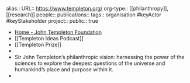 alias::
URL:: https://www.templeton.org/
org-type:: [[philanthropy]], [[research]] 
people::
publications:: 
tags:: organisation #keyActor #keyStakeholder 
project::
public:: true

- [Home - John Templeton Foundation](https://www.templeton.org/)
- [[Templeton Ideas Podcast]]
- [[Templeton Prize]]
-
- Sir John Templeton’s philanthropic vision: harnessing the power of the sciences to explore the deepest questions of the universe and humankind’s place and purpose within it.
-